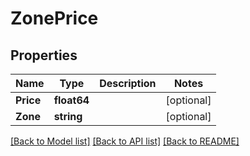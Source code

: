 # ZonePrice

## Properties

Name | Type | Description | Notes
------------ | ------------- | ------------- | -------------
**Price** | **float64** |  | [optional] 
**Zone** | **string** |  | [optional] 

[[Back to Model list]](../README.md#documentation-for-models) [[Back to API list]](../README.md#documentation-for-api-endpoints) [[Back to README]](../README.md)


